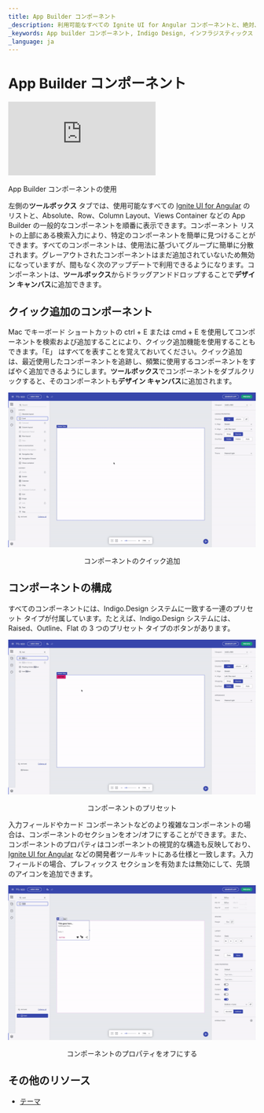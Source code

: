 ```yaml
---
title: App Builder コンポーネント
_description: 利用可能なすべての Ignite UI for Angular コンポーネントと、絶対、行、列レイアウト、ビュー コンテナなどのいくつかの Indigo Design 一般コンポーネントを確認します。
_keywords: App builder コンポーネント, Indigo Design, インフラジスティックス
_language: ja
---
```


# App Builder コンポーネント

<section class="video-container">
    <div>
        <div class="video-container__item">
            <iframe src="https://www.youtube.com/embed/omlSzOuvFlM" frameborder="0" allowfullscreen></iframe>
        </div>
        <p>App Builder コンポーネントの使用</p>
    </div>
</section>

左側の**ツールボックス** タブでは、使用可能なすべての [Ignite UI for Angular]({environment:infragisticsBaseUrl}/products/ignite-ui-angular) のリストと、Absolute、Row、Column Layout、Views Container などの App Builder  の一般的なコンポーネントを順番に表示できます。コンポーネント リストの上部にある検索入力により、特定のコンポーネントを簡単に見つけることができます。すべてのコンポーネントは、使用法に基づいてグループに簡単に分散されます。グレーアウトされたコンポーネントはまだ追加されていないため無効になっていますが、間もなく次のアップデートで利用できるようになります。コンポーネントは、**ツールボックス**からドラッグアンドドロップすることで**デザイン キャンバス**に追加できます。

## クイック追加のコンポーネント 

Mac でキーボード ショートカットの ctrl + E または cmd + E を使用してコンポーネントを検索および追加することにより、クイック追加機能を使用することもできます。「E」 はすべてを表すことを覚えておいてください。クイック追加は、最近使用したコンポーネントを追跡し、頻繁に使用するコンポーネントをすばやく追加できるようにします。**ツールボックス**でコンポーネントをダブルクリックすると、そのコンポーネントも**デザイン キャンバス**に追加されます。 

<img class="responsive-img" src="./images/quick-add-Indigo-Design-App-Builder.gif" />
<p style="text-align:center;">コンポーネントのクイック追加</p>

## コンポーネントの構成 

すべてのコンポーネントには、Indigo.Design システムに一致する一連のプリセット タイプが付属しています。たとえば、Indigo.Design システムには、Raised、Outline、Flat の 3 つのプリセット タイプのボタンがあります。


<img class="responsive-img" src="./images/component-presets-Indigo-Design-App-Builder.gif" />
<p style="text-align:center;">コンポーネントのプリセット</p>

入力フィールドやカード コンポーネントなどのより複雑なコンポーネントの場合は、コンポーネントのセクションをオン/オフにすることができます。また、コンポーネントのプロパティはコンポーネントの視覚的な構造も反映しており、[Ignite UI for Angular]({environment:infragisticsBaseUrl}/products/ignite-ui-angular) などの開発者ツールキットにある仕様と一致します。入力フィールドの場合、プレフィックス セクションを有効または無効にして、先頭のアイコンを追加できます。 


<img class="responsive-img" src="./images/turn-on-off-properties-Indigo-Design-App-Builder.gif" />
<p style="text-align:center;">コンポーネントのプロパティをオフにする</p>

## その他のリソース
<div class="divider--half"></div>

* [テーマ](app-themes/app-themes.md)

